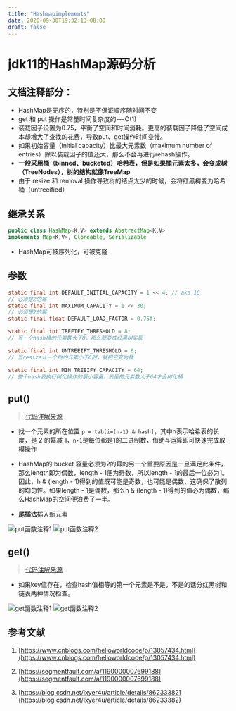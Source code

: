 ```yaml
---
title: "Hashmapimplements"
date: 2020-09-30T19:32:13+08:00
draft: false
---
```

# jdk11的HashMap源码分析

## 文档注释部分：

* HashMap是无序的，特别是不保证顺序随时间不变
* get 和 put 操作是常量时间复杂度的---O(1)
* 装载因子设置为0.75，平衡了空间和时间消耗。更高的装载因子降低了空间成本却增大了查找的花费，导致put、get操作时间变慢。
* 如果初始容量（initial capacity）比最大元素数（maximum number of entries）除以装载因子的值还大，那么不会再进行rehash操作。
* **一般采用桶（binned、bucketed）哈希表，但是如果桶元素太多，会变成树（TreeNodes），树的结构就像TreeMap**
* 由于 resize 和 removal 操作导致树的结点太少的时候，会将红黑树变为哈希桶（untreeified）

## 继承关系

```java
public class HashMap<K,V> extends AbstractMap<K,V>    
implements Map<K,V>, Cloneable, Serializable
```
* HashMap可被序列化，可被克隆

## 参数
```java
static final int DEFAULT_INITIAL_CAPACITY = 1 << 4; // aka 16
// 必须是2的幂
static final int MAXIMUM_CAPACITY = 1 << 30;
// 必须是2的幂
static final float DEFAULT_LOAD_FACTOR = 0.75f;

static final int TREEIFY_THRESHOLD = 8;
// 当一个hash桶的元素数大于8，那么就变成红黑树实现

static final int UNTREEIFY_THRESHOLD = 6;
// 当resize让一个树的元素小于6时，就把它变为桶

static final int MIN_TREEIFY_CAPACITY = 64;
// 整个hash表执行树化操作的最小容量，表里的元素数大于64才会树化桶
```

## put()

>[代码注解来源](https://blog.csdn.net/lxyer4u/article/details/86233382)

* 找一个元素的所在位置 `p = tab[i=(n-1) & hash]`，其中n表示哈希表的长度，是 2 的幂减 1，`n-1`是每位都是1的二进制数，借助`与`运算即可快速完成取模操作
* HashMap的 bucket 容量必须为2的幂的另一个重要原因是一旦满足此条件，那么length即为偶数，length - 1便为奇数，所以length - 1的最后一位必为1。因此，h & (length - 1)得到的值既可能是奇数，也可能是偶数，这确保了散列的均匀性。如果length - 1是偶数，那么h & (length - 1)得到的值必为偶数，那么HashMap的空间便浪费了一半。

* **尾插法**插入新元素

![put函数注释1](/put-01.png)
![put函数注释2](/put-02.png)

## get()
>[代码注解来源](https://blog.csdn.net/lxyer4u/article/details/86233382)

* 如果key值存在，检查hash值相等的第一个元素是不是，不是的话分红黑树和链表两种情况检查。

![get函数注释1](/get-01.png)
![get函数注释2](/get-02.png)

## 参考文献
1. [https://www.cnblogs.com/helloworldcode/p/13057434.html](https://www.cnblogs.com/helloworldcode/p/13057434.html)

2. [https://segmentfault.com/a/1190000007699188](https://segmentfault.com/a/1190000007699188)

3. [https://blog.csdn.net/lxyer4u/article/details/86233382](https://blog.csdn.net/lxyer4u/article/details/86233382)

